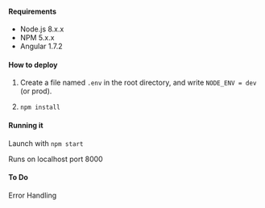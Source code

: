 #### Requirements
* Node.js 8.x.x
* NPM 5.x.x
* Angular 1.7.2



#### How to deploy

1. Create a file named `.env` in the root directory, and write `NODE_ENV = dev` (or prod).

2. `npm install`


#### Running it
Launch with
`npm start`


Runs on localhost port 8000

#### To Do
Error Handling
